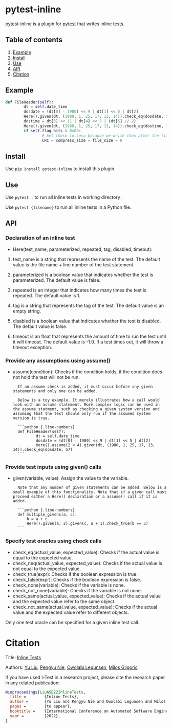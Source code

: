 # pytest-inline

pytest-inline is a plugin for [pytest](<http://pytest.org>) that writes inline tests.


## Table of contents

1. [Example](#Example)
2. [Install](#Install)
3. [Use](#Use)
4. [API](#API)
5. [Citation](#Citation)

## Example

```python {.line-numbers}
def FileHeader(self):
        dt = self.date_time
        dosdate = (dt[0] - 1980) << 9 | dt[1] << 5 | dt[2]
        Here().given(dt, (1980, 1, 25, 17, 13, 14)).check_eq(dosdate, 57)
        dostime = dt[3] << 11 | dt[4] << 5 | (dt[5] // 2)
        Here().given(dt, (1980, 1, 25, 17, 13, 14)).check_eq(dostime, 35239)
        if self.flag_bits & 0x08:
                # Set these to zero because we write them after the file data
                CRC = compress_size = file_size = 0
```

## Install

Use ``pip install pytest-inline`` to install this plugin.

## Use

Use ``pytest .`` to run all inline tests in working directory .

Use ``pytest {filename}`` to run all inline tests in a Python file.

## API

### Declaration of an inline test

- Here(test_name, parameterized, repeated, tag, disabled, timeout): 
1. test_name is a string that represents the name of the test. The default value is the file name + line number of the test statement.

2. parameterized is a boolean value that indicates whether the test is parameterized. The default value is false.

3. repeated is an integer that indicates how many times the test is repeated. The default value is 1.
        
4. tag is a string that represents the tag of the test. The default value is an empty string.
        
5. disabled is a boolean value that indicates whether the test is disabled. The default value is false.
        
6. timeout is an float that represents the amount of time to run the test until it will timeout. The default value is -1.0. If a test times out, it will throw a timeout exception.

### Provide any assumptions using assume()

- assume(condition):
        Checks if the condition holds, if the condition does not hold the test will not be run. 
        
        If an assume check is added, it must occur before any given statements and only one can be added.

        Below is a toy example. It merely illustrates how a call would look with an assume statement. More complex logic can be used in the assume statment, such as checking a given system version and assuming that the test should only run if the assumed system version is true.

        ```python {.line-numbers}
        def FileHeader(self):
                dt = self.date_time
                dosdate = (dt[0] - 1980) << 9 | dt[1] << 5 | dt[2]
                Here().assume(2 < 4).given(dt, (1980, 1, 25, 17, 13, 14)).check_eq(dosdate, 57)
        ```



### Provide test inputs using given() calls

- given(variable, value): 
        Assign the value to the variable. 

        Note that any number of given statements can be added. Below is a small example of this functionality. Note that if a given call must proceed either a Here() declaration or a assume() call if it is added.

        ```python {.line-numbers}
        def multiple_givens(a, c):
            b = a + c
            Here().given(a, 2).given(c, a + 1).check_true(b == 5)
        ```


### Specify test oracles using check calls
- check\_eq(actual\_value, expected\_value): 
        Checks if the actual value is equal to the expected value.
- check\_neq(actual\_value, expected\_value): 
        Checks if the actual value is not equal to the expected value.
- check\_true(expr): 
        Checks if the boolean expression is true.
- check\_false(expr): 
        Checks if the boolean expression is false.
- check\_none(variable): 
        Checks if the variable is none.
- check\_not\_none(variable): 
        Checks if the variable is not none.
- check\_same(actual\_value, expected\_value): 
        Checks if the actual value and the expected value refer to the same object.
- check\_not\_same(actual\_value, expected\_value): 
        Checks if the actual value and the expected value refer to different objects.

Only one test oracle can be specified for a given inline test call.
        

# Citation

Title: [Inline Tests][paper-url]

Authors: [Yu Liu](https://sweetstreet.github.io/), [Pengyu Nie](https://pengyunie.github.io/), [Owolabi Legunsen](https://mir.cs.illinois.edu/legunsen/), [Milos Gligoric](http://users.ece.utexas.edu/~gligoric/)

If you have used I-Test in a research project, please cite the research paper in any related publication:

```bibtex
@inproceedings{LiuASE22InlineTests,
  title =        {Inline Tests},
  author =       {Yu Liu and Pengyu Nie and Owolabi Legunsen and Milos Gligoric},
  pages =        {to appear},
  booktitle =    {International Conference on Automated Software Engineering},
  year =         {2022},
}
```

[paper-url]: /README.md
